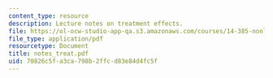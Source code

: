 ```yaml
---
content_type: resource
description: Lecture notes on treatment effects.
file: https://ol-ocw-studio-app-qa.s3.amazonaws.com/courses/14-385-nonlinear-econometric-analysis-fall-2007/70826c5fa3ca798b2ffcd83e84d4fc5f_notes_treat.pdf
file_type: application/pdf
resourcetype: Document
title: notes_treat.pdf
uid: 70826c5f-a3ca-798b-2ffc-d83e84d4fc5f
---
```

